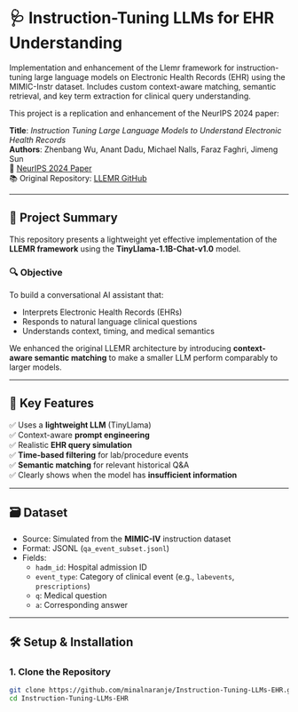 # 🩺 Instruction-Tuning LLMs for EHR Understanding

Implementation and enhancement of the Llemr framework for instruction-tuning large language models on Electronic Health Records (EHR) using the MIMIC-Instr dataset. Includes custom context-aware matching, semantic retrieval, and key term extraction for clinical query understanding.


This project is a replication and enhancement of the NeurIPS 2024 paper:

**Title**: *Instruction Tuning Large Language Models to Understand Electronic Health Records*  
**Authors**: Zhenbang Wu, Anant Dadu, Michael Nalls, Faraz Faghri, Jimeng Sun  
📄 [NeurIPS 2024 Paper](https://neurips.cc/virtual/2024/poster/97801)  
📚 Original Repository: [LLEMR GitHub](https://github.com/zzachw/llemr)

---

## 🧠 Project Summary

This repository presents a lightweight yet effective implementation of the **LLEMR framework** using the **TinyLlama-1.1B-Chat-v1.0** model.

### 🔍 Objective

To build a conversational AI assistant that:
- Interprets Electronic Health Records (EHRs)
- Responds to natural language clinical questions
- Understands context, timing, and medical semantics

We enhanced the original LLEMR architecture by introducing **context-aware semantic matching** to make a smaller LLM perform comparably to larger models.

---

## 🚀 Key Features

✅ Uses a **lightweight LLM** (TinyLlama)  
✅ Context-aware **prompt engineering**  
✅ Realistic **EHR query simulation**  
✅ **Time-based filtering** for lab/procedure events  
✅ **Semantic matching** for relevant historical Q&A  
✅ Clearly shows when the model has **insufficient information**

---

## 🗃️ Dataset

- Source: Simulated from the **MIMIC-IV** instruction dataset
- Format: JSONL (`qa_event_subset.jsonl`)
- Fields:
  - `hadm_id`: Hospital admission ID
  - `event_type`: Category of clinical event (e.g., `labevents`, `prescriptions`)
  - `q`: Medical question
  - `a`: Corresponding answer

---

## 🛠️ Setup & Installation

### 1. Clone the Repository

```bash
git clone https://github.com/minalnaranje/Instruction-Tuning-LLMs-EHR.git
cd Instruction-Tuning-LLMs-EHR

